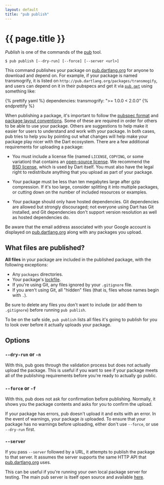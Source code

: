 ```yaml
---
layout: default
title: "pub publish"
---
```


# {{ page.title }}

_Publish_ is one of the commands of the [pub](/tools/pub/) tool.

    $ pub publish [--dry-run] [--force] [--server <url>]

This command publishes your package on
[pub.dartlang.org](http://pub.dartlang.org) for anyone to download and depend
on. For example, if your package is named transmogrify, it is listed on
`http://pub.dartlang.org/packages/transmogify`, and users can depend on it in
their pubspecs and get it via [`pub get`](pub-get.html) using something
like:

{% prettify yaml %}
dependencies:
  transmogrify: ">= 1.0.0 < 2.0.0"
{% endprettify %}

When publishing a package, it's important to follow the [pubspec
format](pubspec.html) and [package layout conventions](package-layout.html).
Some of these are required in order for others to be able to use your package.
Others are suggestions to help make it easier for users to understand and work
with your package. In both cases, pub tries to help you by pointing out what
changes will help make your package play nicer with the Dart ecosystem. There
are a few additional requirements for uploading a package:

* You must include a license file (named `LICENSE`, `COPYING`, or some
  variation) that contains an [open-source license](http://opensource.org/). We
  recommend the [BSD license](http://opensource.org/licenses/BSD-2-Clause),
  which is used by Dart itself. You must also have the legal right to
  redistribute anything that you upload as part of your package.

* Your package must be less than ten megabytes large after gzip compression. If
  it's too large, consider splitting it into multiple packages, or cutting down
  on the number of included resources or examples.

* Your package should only have hosted dependencies. Git dependencies are
  allowed but strongly discouraged; not everyone using Dart has Git installed,
  and Git dependencies don't support version resolution as well as hosted
  dependencies do.

Be aware that the email address associated with your Google account is
displayed on [pub.dartlang.org](http://pub.dartlang.org) along with any packages
you upload.

## What files are published?

**All files** in your package are included in the published package, with
the following exceptions:

* Any `packages` directories.
* Your package's [lockfile](glossary.html#lockfile).
* If you're using Git, any files ignored by your `.gitignore` file.
* If you aren't using Git, all "hidden" files (that is, files whose names begin
  with `.`).

Be sure to delete any files you don't want to include (or add them to
`.gitignore`) before running `pub publish`.

To be on the safe side, `pub publish` lists all files it's going to publish
for you to look over before it actually uploads your package.

## Options

### `--dry-run` or `-n`

With this, pub goes through the validation process but does not actually upload
the package. This is useful if you want to see if your package meets all of the
publishing requirements before you're ready to actually go public.

### `--force` or `-f`

With this, pub does not ask for confirmation before publishing. Normally, it
shows you the package contents and asks for you to confirm the upload.

If your package has errors, pub doesn't upload it and exits with an error.
In the event of warnings, your package *is* uploaded.
To ensure that your package has no warnings before uploading,
either don't use `--force`, or use `--dry-run` first.

### `--server`

If you pass `--server` followed by a URL, it attempts to publish the
package to that server. It assumes the server supports the same HTTP API that
[pub.dartlang.org][pubsite] uses.

This can be useful if you're running your own local package server for testing.
The main pub server is itself open source and available [here][pub repo].

[pubsite]: http://pub.dartlang.org
[pub repo]: https://github.com/dart-lang/pub-dartlang
